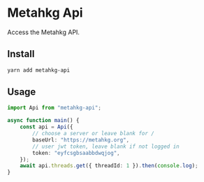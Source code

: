 # Metahkg Api

Access the Metahkg API.

## Install

```bash
yarn add metahkg-api
```

## Usage

```typescript
import Api from "metahkg-api";

async function main() {
    const api = Api({
        // choose a server or leave blank for /
        baseUrl: "https://metahkg.org",
        // user jwt token, leave blank if not logged in
        token: "eyfcsgbsaabbdwqjog",
    });
    await api.threads.get({ threadId: 1 }).then(console.log);
}
```
